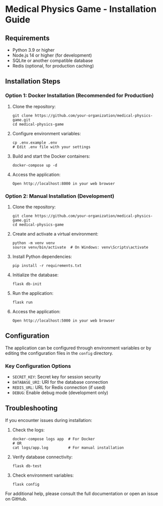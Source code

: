 # Medical Physics Game - Installation Guide

## Requirements

- Python 3.9 or higher
- Node.js 14 or higher (for development)
- SQLite or another compatible database
- Redis (optional, for production caching)

## Installation Steps

### Option 1: Docker Installation (Recommended for Production)

1. Clone the repository:
   ```
   git clone https://github.com/your-organization/medical-physics-game.git
   cd medical-physics-game
   ```

2. Configure environment variables:
   ```
   cp .env.example .env
   # Edit .env file with your settings
   ```

3. Build and start the Docker containers:
   ```
   docker-compose up -d
   ```

4. Access the application:
   ```
   Open http://localhost:8000 in your web browser
   ```

### Option 2: Manual Installation (Development)

1. Clone the repository:
   ```
   git clone https://github.com/your-organization/medical-physics-game.git
   cd medical-physics-game
   ```

2. Create and activate a virtual environment:
   ```
   python -m venv venv
   source venv/bin/activate  # On Windows: venv\Scripts\activate
   ```

3. Install Python dependencies:
   ```
   pip install -r requirements.txt
   ```

4. Initialize the database:
   ```
   flask db-init
   ```

5. Run the application:
   ```
   flask run
   ```

6. Access the application:
   ```
   Open http://localhost:5000 in your web browser
   ```

## Configuration

The application can be configured through environment variables or by editing the configuration files in the `config` directory.

### Key Configuration Options

- `SECRET_KEY`: Secret key for session security
- `DATABASE_URI`: URI for the database connection
- `REDIS_URL`: URL for Redis connection (if used)
- `DEBUG`: Enable debug mode (development only)

## Troubleshooting

If you encounter issues during installation:

1. Check the logs:
   ```
   docker-compose logs app  # For Docker
   # OR
   cat logs/app.log         # For manual installation
   ```

2. Verify database connectivity:
   ```
   flask db-test
   ```

3. Check environment variables:
   ```
   flask config
   ```

For additional help, please consult the full documentation or open an issue on GitHub.